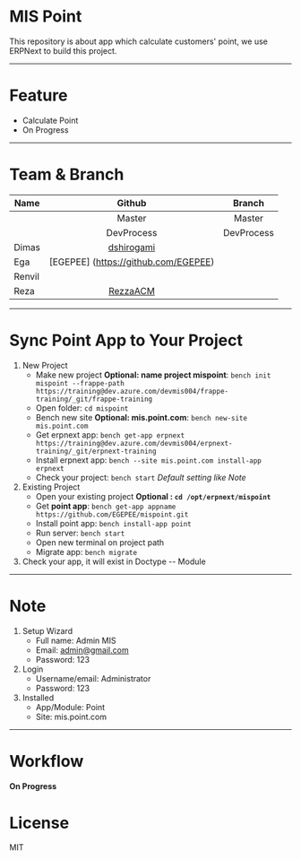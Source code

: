 # MIS Point
This repository is about app which calculate customers' point, we use ERPNext to build this project.

------
# Feature
* Calculate Point
* On Progress

------
# Team & Branch
| Name          | Github                                             | Branch        | 
| ------------- |:--------------------------------------------------:|:-------------:|
|               | Master                                             | Master        |
|               | DevProcess                                         | DevProcess    |
| Dimas         | [dshirogami](https://github.com/dshirogami)        |               |
| Ega           | [EGEPEE] (https://github.com/EGEPEE)               |               |
| Renvil        |                                                    |               |
| Reza          | [RezzaACM](https://github.com/RezzaACM)            |               |

------
# Sync Point App to Your Project
1. New Project
    * Make new project **Optional: name project mispoint**: `bench init mispoint --frappe-path https://training@dev.azure.com/devmis004/frappe-training/_git/frappe-training`
    * Open folder: `cd mispoint`
    * Bench new site **Optional: mis.point.com**: `bench new-site mis.point.com`
    * Get erpnext app: `bench get-app erpnext https://training@dev.azure.com/devmis004/erpnext-training/_git/erpnext-training`
    * Install erpnext app: `bench --site mis.point.com install-app erpnext`
    * Check your project: `bench start`
    *Default setting like Note*
2. Existing Project
    * Open your existing project **Optional : `cd /opt/erpnext/mispoint`**
    * Get **point app**: `bench get-app appname https://github.com/EGEPEE/mispoint.git`
    * Install point app: `bench install-app point`
    * Run server: `bench start`
    * Open new terminal on project path
    * Migrate app: `bench migrate`
3. Check your app, it will exist in Doctype -- Module

------
# Note
1. Setup Wizard
    * Full name: Admin MIS
    * Email: admin@gmail.com
    * Password: 123
2. Login 
    * Username/email: Administrator
    * Password: 123
3. Installed
    * App/Module: Point
    * Site: mis.point.com
    
------
# Workflow 
#### On Progress

# License

MIT
